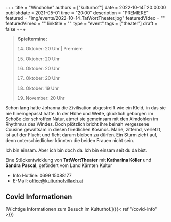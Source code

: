 +++
title = "Windhöhe"
authors = ["kulturhof"]
date = 2022-10-14T20:00:00
publishdate = 2021-05-01
time = "20:00"
description = "PREMIERE"
featured = "img/events/2022-10-14_TatWortTheater.jpg"
featuredVideo = ""
featuredVimeo = ""
linktitle = ""
type = "event"
tags = ["theater"]
draft = false
+++


>**Spieltermine:**
>
> 14. Oktober: 20 Uhr | Premiere
> 
> 19. Oktober: 20 Uhr
> 
> 27. Oktober: 20 Uhr
> 
> 29. Oktober: 20 Uhr
> 
> 30. Oktober: 19 Uhr
> 
> 03. November: 20 Uhr


Schon lang hatte Johanna die Zivilisation abgestreift wie ein Kleid, in das sie nie hineingepasst hatte. In der Höhe und Weite, glücklich geborgen im Schoße der schroffen Natur, atmet sie gemeinsam mit den Almdohlen im Rhythmus des Windes. Doch plötzlich bricht ihre beinah vergessene Cousine gewaltsam in diesen friedlichen Kosmos. Marie, zitternd, verletzt, ist auf der Flucht und fleht darum bleiben zu dürfen. Ein Sturm zieht auf, denn unterschiedlicher könnten die beiden Frauen nicht sein.
 
Ich bin einsam.
Aber ich bin doch da.
Ich bin einsam seit du da bist.

Eine Stückentwicklung von **TatWortTheater** mit **Katharina Köller** und **Sandra Pascal**, gefördert vom Land Kärnten Kultur





- Info Hotline: 0699 15088177 
- E-Mail: office@kulturhofvillach.at

## Covid Informationen

[Wichtige Informationen zum Besuch im Kulturhof.]({{< ref "/covid-info" >}})
